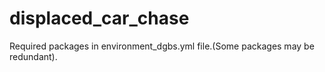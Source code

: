 # displaced_car_chase

Required packages in environment_dgbs.yml file.(Some packages may be redundant). 

